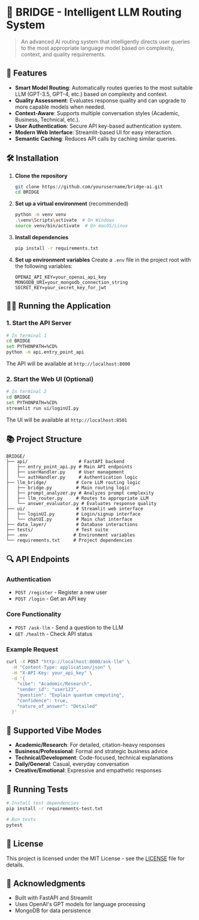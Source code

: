 # 🌉 BRIDGE - Intelligent LLM Routing System

> An advanced AI routing system that intelligently directs user queries to the most appropriate language model based on complexity, context, and quality requirements.

## 🚀 Features

- **Smart Model Routing**: Automatically routes queries to the most suitable LLM (GPT-3.5, GPT-4, etc.) based on complexity and context.
- **Quality Assessment**: Evaluates response quality and can upgrade to more capable models when needed.
- **Context-Aware**: Supports multiple conversation styles (Academic, Business, Technical, etc.).
- **User Authentication**: Secure API key-based authentication system.
- **Modern Web Interface**: Streamlit-based UI for easy interaction.
- **Semantic Caching**: Reduces API calls by caching similar queries.

## 🛠 Installation

1. **Clone the repository**
   ```bash
   git clone https://github.com/yourusername/bridge-ai.git
   cd BRIDGE
   ```

2. **Set up a virtual environment** (recommended)
   ```bash
   python -m venv venv
   .\venv\Scripts\activate  # On Windows
   source venv/bin/activate  # On macOS/Linux
   ```

3. **Install dependencies**
   ```bash
   pip install -r requirements.txt
   ```

4. **Set up environment variables**
   Create a `.env` file in the project root with the following variables:
   ```env
   OPENAI_API_KEY=your_openai_api_key
   MONGODB_URI=your_mongodb_connection_string
   SECRET_KEY=your_secret_key_for_jwt
   ```

## 🏃‍♂️ Running the Application

### 1. Start the API Server
```bash
# In terminal 1
cd BRIDGE
set PYTHONPATH=%CD%
python -m api.entry_point_api
```

The API will be available at `http://localhost:8000`

### 2. Start the Web UI (Optional)
```bash
# In terminal 2
cd BRIDGE
set PYTHONPATH=%CD%
streamlit run ui/loginUI.py
```

The UI will be available at `http://localhost:8501`

## 📚 Project Structure

```
BRIDGE/
├── api/                   # FastAPI backend
│   ├── entry_point_api.py # Main API endpoints
│   ├── userHandler.py     # User management
│   └── authHandler.py     # Authentication logic
├── llm_bridge/           # Core LLM routing logic
│   ├── bridge.py         # Main routing logic
│   ├── prompt_analyzer.py # Analyzes prompt complexity
│   ├── llm_router.py     # Routes to appropriate LLM
│   └── answer_evaluator.py # Evaluates response quality
├── ui/                   # Streamlit web interface
│   ├── loginUI.py        # Login/signup interface
│   └── chatUI.py         # Main chat interface
├── data_layer/           # Database interactions
├── tests/                # Test suite
├── .env                 # Environment variables
└── requirements.txt     # Project dependencies
```

## 🔍 API Endpoints

### Authentication
- `POST /register` - Register a new user
- `POST /login` - Get an API key

### Core Functionality
- `POST /ask-llm` - Send a question to the LLM
- `GET /health` - Check API status

### Example Request
```bash
curl -X POST "http://localhost:8000/ask-llm" \
  -H "Content-Type: application/json" \
  -H "X-API-Key: your_api_key" \
  -d '{
    "vibe": "Academic/Research",
    "sender_id": "user123",
    "question": "Explain quantum computing",
    "confidence": true,
    "nature_of_answer": "Detailed"
  }'
```

## 🤖 Supported Vibe Modes

- **Academic/Research**: For detailed, citation-heavy responses
- **Business/Professional**: Formal and strategic business advice
- **Technical/Development**: Code-focused, technical explanations
- **Daily/General**: Casual, everyday conversation
- **Creative/Emotional**: Expressive and empathetic responses

## 🧪 Running Tests

```bash
# Install test dependencies
pip install -r requirements-test.txt

# Run tests
pytest
```

## 📝 License

This project is licensed under the MIT License - see the [LICENSE](LICENSE) file for details.

## 🙏 Acknowledgments

- Built with FastAPI and Streamlit
- Uses OpenAI's GPT models for language processing
- MongoDB for data persistence